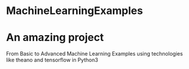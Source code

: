 # MachineLearningExamples
# An amazing project
From Basic to Advanced Machine Learning Examples using technologies like theano and tensorflow in Python3
